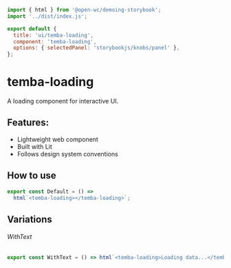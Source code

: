 ```js script
import { html } from '@open-wc/demoing-storybook';
import '../dist/index.js';

export default {
  title: 'ui/temba-loading',
  component: 'temba-loading',
  options: { selectedPanel: 'storybookjs/knobs/panel' },
};
```

# temba-loading

A loading component for interactive UI.

## Features:

- Lightweight web component
- Built with Lit
- Follows design system conventions

## How to use

```js preview-story
export const Default = () =>
  html`<temba-loading></temba-loading>`;
```

## Variations

###### WithText

```js preview-story
export const WithText = () => html`<temba-loading>Loading data...</temba-loading>`;
```

